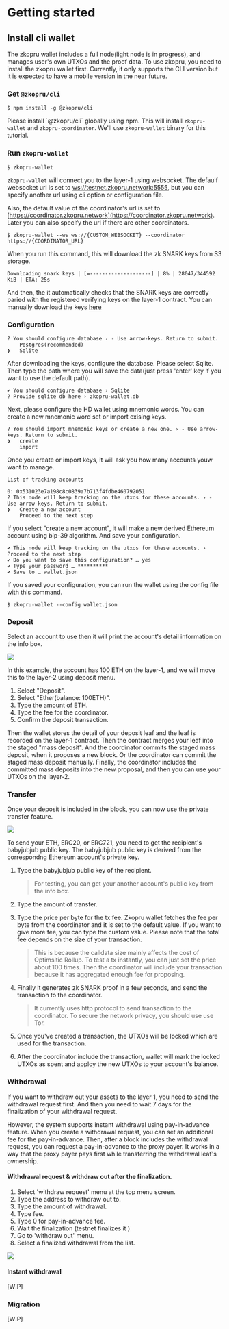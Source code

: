 # Getting started

## Install cli wallet

The zkopru wallet includes a full node\(light node is in progress\), and manages user's own UTXOs and the proof data. To use zkopru, you need to install the zkopru wallet first. Currently, it only supports the CLI version but it is expected to have a mobile version in the near future.

### Get `@zkopru/cli`

```text
$ npm install -g @zkopru/cli
```

Please install \`@zkopru/cli\` globally using npm. This will install `zkopru-wallet` and `zkopru-coordinator`. We'll use `zkopru-wallet` binary for this tutorial.

### Run `zkopru-wallet`

```text
$ zkopru-wallet
```

`zkopru-wallet` will connect you to the layer-1 using websocket. The defaulf websocket url is set to [ws://testnet.zkopru.network:5555](ws://coordinator.zkopru.network:5555), but you can specify another url using cli option or configuration file.

Also, the default value of the coordinator's url is set to [https://coordinator.zkopru.network](https://coordinator.zkopru.network). Later you can also specify the url if there are other coordinators.

```text
$ zkopru-wallet --ws ws://{CUSTOM_WEBSOCKET} --coordinator https://{COORDINATOR_URL}
```

When you run this command, this will download the zk SNARK keys from S3 storage.

```text
Downloading snark keys | [=--------------------] | 8% | 28047/344592 KiB | ETA: 25s
```

And then, the it automatically checks that the SNARK keys are correctly paried with the registered verifying keys on the layer-1 contract. You can manually download the keys [here](https://d2xnpw7ihgc4iv.cloudfront.net/keys.tgz)

### Configuration

```text
? You should configure database › - Use arrow-keys. Return to submit.
    Postgres(recommended)
❯   Sqlite
```

After downloading the keys, configure the database. Please select Sqlite. Then type the path where you will save the data\(just press 'enter' key if you want to use the default path\).

```text
✔ You should configure database › Sqlite
? Provide sqlite db here › zkopru-wallet.db
```

Next, please configure the HD wallet using mnemonic words. You can create a new mnemonic word set or import exising keys.

```text
? You should import mnemonic keys or create a new one. › - Use arrow-keys. Return to submit.
❯   create
    import
```

Once you create or import keys, it will ask you how many accounts youw want to manage.

```text
List of tracking accounts

0: 0x531023e7a198c8c0839a7b713f4fdbe460792051
? This node will keep tracking on the utxos for these accounts. › - Use arrow-keys. Return to submit.
❯   Create a new account
    Proceed to the next step
```

If you select "create a new account", it will make a new derived Ethereum account using bip-39 algorithm. And save your configuration.

```text
✔ This node will keep tracking on the utxos for these accounts. › Proceed to the next step
✔ Do you want to save this configuration? … yes
✔ Type your password … **********
✔ Save to … wallet.json
```

If you saved your configuration, you can run the wallet using the config file with this command.

```text
$ zkopru-wallet --config wallet.json
```

### Deposit

Select an account to use then it will print the account's detail information on the info box.

![](https://i.imgur.com/RcDK7wK.png)

In this example, the account has 100 ETH on the layer-1, and we will move this to the layer-2 using deposit menu.

1. Select "Deposit".
2. Select "Ether\(balance: 100ETH\)".
3. Type the amount of ETH.
4. Type the fee for the coordinator.
5. Confirm the deposit transaction.

Then the wallet stores the detail of your deposit leaf and the leaf is recorded on the layer-1 contract. Then the contract merges your leaf into the staged "mass deposit". And the coordinator commits the staged mass deposit, when it proposes a new block. Or the coordinator can commit the staged mass deposit manually. Finally, the coordinator includes the committed mass deposits into the new proposal, and then you can use your UTXOs on the layer-2.

### Transfer

Once your deposit is included in the block, you can now use the private transfer feature.

![](https://i.imgur.com/R5hIKUM.png)

To send your ETH, ERC20, or ERC721, you need to get the recipient's babyjubjub public key. The babyjubjub public key is derived from the correspondng Ethereum account's private key.

1. Type the babyjubjub public key of the recipient.

   > For testing, you can get your another account's public key from the info box.

2. Type the amount of transfer.
3. Type the price per byte for the tx fee. Zkopru wallet fetches the fee per byte from the coordinator and it is set to the default value. If you want to give more fee, you can type the custom value. Please note that the total fee depends on the size of your transaction.

   > This is because the calldata size mainly affects the cost of Optimsitic Rollup. To test a tx instantly, you can just set the price about 100 times. Then the coordinator will include your transaction because it has aggregated enough fee for proposing.

4. Finally it generates zk SNARK proof in a few seconds, and send the transaction to the coordinator.

   > It currently uses http protocol to send transaction to the coordinator. To secure the network privacy, you should use use Tor.

5. Once you've created a transaction, the UTXOs will be locked which are used for the transaction.
6. After the coordinator include the transaction, wallet will mark the locked UTXOs as spent and apploy the new UTXOs to your account's balance.

### Withdrawal

If you want to withdraw out your assets to the layer 1, you need to send the withdrawal request first. And then you need to wait 7 days for the finalization of your withdrawal request.

However, the system supports instant withdrawal using pay-in-advance feature. When you create a withdrawal request, you can set an additional fee for the pay-in-advance. Then, after a block includes the withdrawal request, you can request a pay-in-advance to the proxy payer. It works in a way that the proxy payer pays first while transferring the withdrawal leaf's ownership.

#### Withdrawal request & withdraw out after the finalization.

1. Select 'withdraw request' menu at the top menu screen.
2. Type the address to withdraw out to.
3. Type the amount of withdrawal.
4. Type fee.
5. Type 0 for pay-in-advance fee.
6. Wait the finalization \(testnet finalizes it \)
7. Go to 'withdraw out' menu.
8. Select a finalized withdrawal from the list.

![](https://i.imgur.com/9jt6OmS.png)

#### Instant withdrawal

\[WIP\]

### Migration

\[WIP\]

